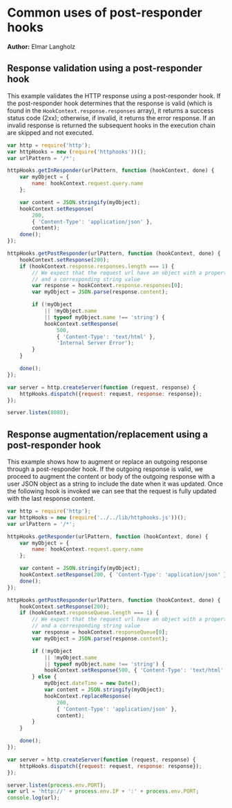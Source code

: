 # Common uses of post-responder hooks
**Author:** Elmar Langholz

## Response validation using a post-responder hook

This example validates the HTTP response using a post-responder hook. If the post-responder hook determines that the response is valid (which is found in the `HookContext.response.responses` array), it returns a success status code (2xx); otherwise, if invalid, it returns the error response. If an invalid response is returned the subsequent hooks in the execution chain are skipped and not executed.

```js
var http = require('http');
var httpHooks = new (require('httphooks'))();
var urlPattern = '/*';

httpHooks.getInResponder(urlPattern, function (hookContext, done) {
    var myObject = {
        name: hookContext.request.query.name
    };

    var content = JSON.stringify(myObject);
    hookContext.setResponse(
        200,
        { 'Content-Type': 'application/json' },
        content);
    done();
});

httpHooks.getPostResponder(urlPattern, function (hookContext, done) {
    hookContext.setResponse(200);
    if (hookContext.response.responses.length === 1) {
        // We expect that the request url have an object with a property 'name'
        // and a corresponding string value
        var response = hookContext.response.responses[0];
        var myObject = JSON.parse(response.content);

        if (!myObject
            || !myObject.name
            || typeof myObject.name !== 'string') {
            hookContext.setResponse(
                500,
                { 'Content-Type': 'text/html' },
                'Internal Server Error');
        }
    }

    done();
});

var server = http.createServer(function (request, response) {
    httpHooks.dispatch({request: request, response: response});
});

server.listen(8080);
```

## Response augmentation/replacement using a post-responder hook

This example shows how to augment or replace an outgoing response through a post-responder hook. If the outgoing response is valid, we proceed to augment the content or body of the outgoing response with a user JSON object as a string to include the date when it was updated. Once the following hook is invoked we can see that the request is fully updated with the last response content.

```js
var http = require('http');
var httpHooks = new (require('../../lib/httphooks.js'))();
var urlPattern = '/*';

httpHooks.getResponder(urlPattern, function (hookContext, done) {
    var myObject = {
        name: hookContext.request.query.name
    };

    var content = JSON.stringify(myObject);
    hookContext.setResponse(200, { 'Content-Type': 'application/json' }, content);
    done();
});

httpHooks.getPostResponder(urlPattern, function (hookContext, done) {
    hookContext.setResponse(200);
    if (hookContext.responseQueue.length === 1) {
        // We expect that the request url have an object with a property 'name'
        // and a corresponding string value
        var response = hookContext.responseQueue[0];
        var myObject = JSON.parse(response.content);

        if (!myObject
            || !myObject.name
            || typeof myObject.name !== 'string') {
            hookContext.setResponse(500, { 'Content-Type': 'text/html' }, 'Internal Server Error');
        } else {
            myObject.dateTime = new Date();
            var content = JSON.stringify(myObject);
            hookContext.replaceResponse(
                200,
                { 'Content-Type': 'application/json' },
                content);
        }
    }

    done();
});

var server = http.createServer(function (request, response) {
    httpHooks.dispatch({request: request, response: response});
});

server.listen(process.env.PORT);
var url = 'http://' + process.env.IP + ':' + process.env.PORT;
console.log(url);
```
